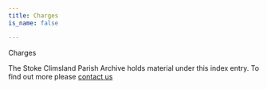 ```yaml
---
title: Charges
is_name: false

---
```


Charges


The Stoke Climsland Parish Archive holds material under this index entry. To find out more please [contact us](/contact/)
